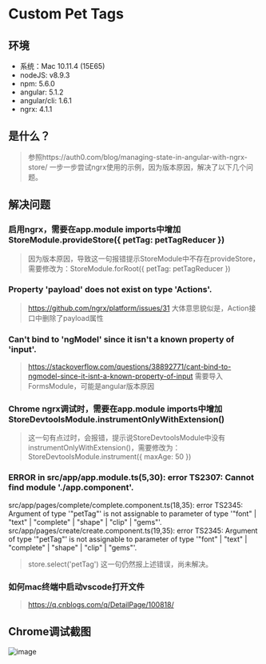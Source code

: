 # Custom Pet Tags

## 环境
* 系统：Mac 10.11.4 (15E65)
* nodeJS: v8.9.3
* npm: 5.6.0
* angular: 5.1.2
* angular/cli: 1.6.1 
* ngrx: 4.1.1 

## 是什么？
> 参照https://auth0.com/blog/managing-state-in-angular-with-ngrx-store/ 一步一步尝试ngrx使用的示例，因为版本原因，解决了以下几个问题。

## 解决问题
### 启用ngrx，需要在app.module imports中增加StoreModule.provideStore({ petTag: petTagReducer })
> 因为版本原因，导致这一句报错提示StoreModule中不存在provideStore，需要修改为：StoreModule.forRoot({ petTag: petTagReducer })

### Property 'payload' does not exist on type 'Actions'.
> https://github.com/ngrx/platform/issues/31
> 大体意思貌似是，Action接口中删除了payload属性

### Can't bind to 'ngModel' since it isn't a known property of 'input'.
> https://stackoverflow.com/questions/38892771/cant-bind-to-ngmodel-since-it-isnt-a-known-property-of-input
> 需要导入FormsModule，可能是angular版本原因

### Chrome ngrx调试时，需要在app.module imports中增加StoreDevtoolsModule.instrumentOnlyWithExtension()
> 这一句有点过时，会报错，提示说StoreDevtoolsModule中没有instrumentOnlyWithExtension()，需要修改为：StoreDevtoolsModule.instrument({ maxAge: 50 })

### ERROR in src/app/app.module.ts(5,30): error TS2307: Cannot find module './app.component'.
src/app/pages/complete/complete.component.ts(18,35): error TS2345: Argument of type '"petTag"' is not assignable to parameter of type '"font" | "text" | "complete" | "shape" | "clip" | "gems"'.
src/app/pages/create/create.component.ts(19,35): error TS2345: Argument of type '"petTag"' is not assignable to parameter of type '"font" | "text" | "complete" | "shape" | "clip" | "gems"'.
> store.select('petTag') 这一句仍然报上述错误，尚未解决。

### 如何mac终端中启动vscode打开文件
> https://q.cnblogs.com/q/DetailPage/100818/

## Chrome调试截图
![image](https://github.com/ewangteng/pet-tags-ngrx/blob/origin/master/screenshots/1.pic_hd.jpg)
